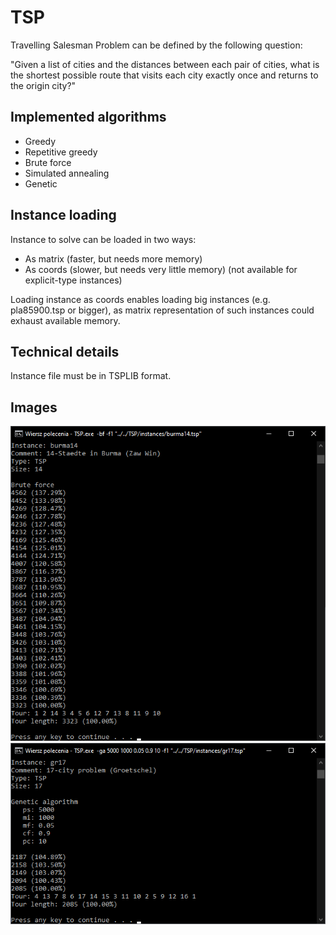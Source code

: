 # TSP
Travelling Salesman Problem can be defined by the following question:

"Given a list of cities and the distances between each pair of cities, what is the shortest possible route that visits each city exactly once and returns to the origin city?"

## Implemented algorithms
- Greedy
- Repetitive greedy
- Brute force
- Simulated annealing
- Genetic

## Instance loading
Instance to solve can be loaded in two ways:
- As matrix (faster, but needs more memory)
- As coords (slower, but needs very little memory) (not available for explicit-type instances)

Loading instance as coords enables loading big instances (e.g. pla85900.tsp or bigger), as matrix representation of such instances could exhaust available memory.

## Technical details
Instance file must be in TSPLIB format.

## Images
<img src="images/tsp_1.png">
<img src="images/tsp_2.png">